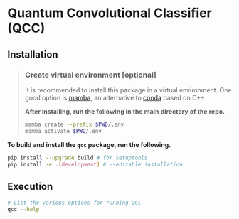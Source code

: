 # Quantum Convolutional Classifier (QCC)

## Installation

> ### Create virtual environment [optional]
>
> It is recommended to install this package in a virtual environment. One good option is [mamba](https://mamba.readthedocs.io/en/latest/), an alternative to [conda](https://docs.conda.io/en/latest/) based on C++.
>
> **After installing, run the following in the main directory of the repo.**
>
> ```bash
> mamba create --prefix $PWD/.env
> mamba activate $PWD/.env
> ```

**To build and install the `qcc` package, run the following.**

```bash
pip install --upgrade build # for setuptools
pip install -e .[development] # --editable installation
```

## Execution

```bash
# List the various options for running QCC
qcc --help
```
